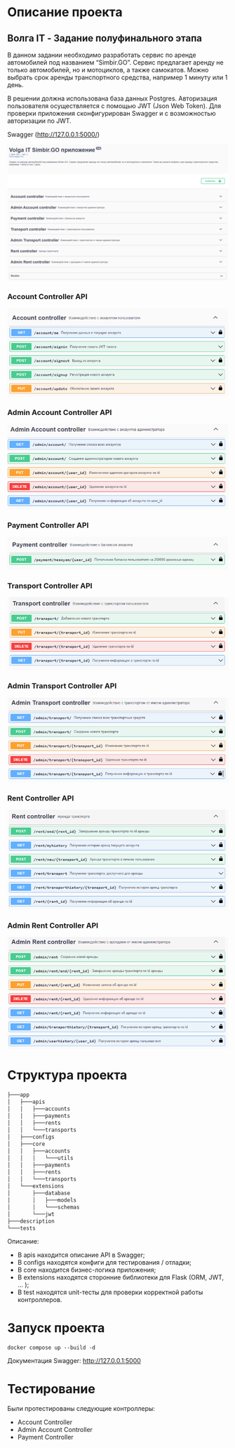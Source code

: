 # Описание проекта

## Волга IT - Задание полуфинального этапа

В данном задании необходимо разработать сервис по аренде автомобилей
под названием “Simbir.GO”. Сервис предлагает аренду не только автомобилей, но и
мотоциклов, а также самокатов. Можно выбрать срок аренды транспортного
средства, например 1 минуту или 1 день.

В решении должна использована база данных Postgres. Авторизация пользователя 
осуществляется с помощью JWT (Json Web Token). Для проверки приложения 
сконфигурирован Swagger и с возможностью авторизации по JWT.

Swagger (http://127.0.0.1:5000/)

![Документация swagger](description/swagger.png)

### Account Controller API

![Документация Account Controller API](description/account_controller_api.png)

### Admin Account Controller API

![Документация Admin Account Controller API](description/admin_account_controller_api.png)

### Payment Controller API

![Документация Payment Controller API](description/payment_controller_api.png)

### Transport Controller API

![Документация Transport Controller API](description/transport_controller_api.png)

### Admin Transport Controller API

![Документация Admin Transport Controller API](description/admin_transport_controller_api.png)

### Rent Controller API

![Документация Rent Controller API](description/rent_controller_api.png)

### Admin Rent Controller API

![Документация Admin Rent Controller API](description/admin_rent_controller_api.png)

# Структура проекта

```
├───app
│   ├───apis
│   │   ├───accounts
│   │   ├───payments
│   │   ├───rents
│   │   └───transports
│   ├───configs
│   ├───core
│   │   ├───accounts
│   │   │   └───utils
│   │   ├───payments
│   │   ├───rents
│   │   └───transports
│   └───extensions
│       ├───database
│       │   ├───models
│       │   └───schemas
│       └───jwt
├───description 
└───tests  
```

Описание:
- В apis находится описание API в Swagger;
- В configs находятся конфиги для тестирования / отладки;
- В core находится бизнес-логика приложения;
- В extensions находятся сторонние библиотеки для Flask (ORM, JWT, ... );
- В test находятся unit-тесты для проверки корректной работы контроллеров.

# Запуск проекта 
```
docker compose up --build -d
```

Документация Swagger: http://127.0.0.1:5000



# Тестирование
Были протестированы следующие контроллеры:

- Account Controller
- Admin Account Controller
- Payment Controller
